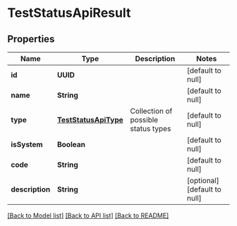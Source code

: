 # TestStatusApiResult
## Properties

| Name | Type | Description | Notes |
|------------ | ------------- | ------------- | -------------|
| **id** | **UUID** |  | [default to null] |
| **name** | **String** |  | [default to null] |
| **type** | [**TestStatusApiType**](TestStatusApiType.md) | Collection of possible status types | [default to null] |
| **isSystem** | **Boolean** |  | [default to null] |
| **code** | **String** |  | [default to null] |
| **description** | **String** |  | [optional] [default to null] |

[[Back to Model list]](../README.md#documentation-for-models) [[Back to API list]](../README.md#documentation-for-api-endpoints) [[Back to README]](../README.md)


